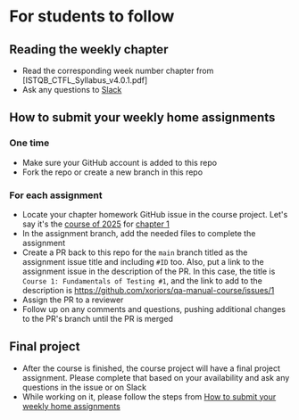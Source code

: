 # For students to follow

## Reading the weekly chapter

- Read the corresponding week number chapter from [ISTQB_CTFL_Syllabus_v4.0.1.pdf]
- Ask any questions to [Slack](https://xorio.slack.com/archives/C085WSHDPLK)

## How to submit your weekly home assignments

### One time

- Make sure your GitHub account is added to this repo
- Fork the repo or create a new branch in this repo

### For each assignment

- Locate your chapter homework GitHub issue in the course project. Let's say it's the [course of 2025](https://github.com/orgs/xoriors/projects/2) for [chapter 1](https://github.com/xoriors/qa-manual-course/issues/1)
- In the assignment branch, add the needed files to complete the assignment
- Create a PR back to this repo for the `main` branch titled as the assignment issue title and including `#ID` too. Also, put a link to the assignment issue in the description of the PR.
  In this case, the title is `Course 1: Fundamentals of Testing #1`, and the link to add to the description is https://github.com/xoriors/qa-manual-course/issues/1
- Assign the PR to a reviewer
- Follow up on any comments and questions, pushing additional changes to the PR's branch until the PR is merged

## Final project

- After the course is finished, the course project will have a final project assignment. Please complete that based on your availability and ask any questions in the issue or on Slack
- While working on it, please follow the steps from [How to submit your weekly home assignments](#how-to-submit-your-weekly-home-assignments)
